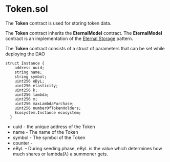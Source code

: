# Token.sol

The **Token** contract is used for storing token data.

The **Token** contract inherits the **EternalModel**  contract. The **EternalModel**  contract is an implementation of the [Eternal Storage](https://fravoll.github.io/solidity-patterns/eternal_storage.html) pattern.

The **Token** contract consists of a struct of parameters that can be set while deploying the DAO

```text
struct Instance {
    address uuid;
    string name;
    string symbol; 
    uint256 eByL;
    uint256 elasticity;
    uint256 k;
    uint256 lambda;
    uint256 m;
    uint256 maxLambdaPurchase;
    uint256 numberOfTokenHolders;
    Ecosystem.Instance ecosystem;
  }
```

* uuid - the unique address of the Token
* name - The name of the Token
* symbol - The symbol of the Token
* counter - 
* eByL - During seeding phase, eByL is the value which determines how much shares or lambda\(λ\) a summoner gets. 

